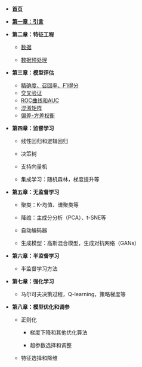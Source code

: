 * [**首页**](README.md)

* **[第一章：引言](sections/chapters1/引言.md)**

* **第二章：特征工程**
  - [数据](sections/chapters2/数据.md)
  
  - [数据预处理](sections/chapters2/数据预处理.md)
  
* **第三章：模型评估**
  
  * [精确度、召回率、F1得分](sections/chapters3/精确度召回率F1得分.md)
  * [交叉验证](sections/chapters3/交叉验证.md)
  * [ROC曲线和AUC](sections/chapters3/ROC、AUC.md)
  * [混淆矩阵](sections/chapters3/混淆矩阵.md)
  * [偏差-方差权衡](sections/chapters3/偏差方差.md)
  
* **第四章：监督学习**
  - 线性回归和逻辑回归
  
  - 决策树
  
  - 支持向量机
  
  - 集成学习：随机森林，梯度提升等
  
* **第五章：无监督学习**

  - 聚类：K-均值、谱聚类等
    
  - 降维：主成分分析（PCA）、t-SNE等
    
  - 自动编码器
    
  - 生成模型：高斯混合模型，生成对抗网络（GANs）
* **第六章：半监督学习**
  - 半监督学习方法
* **第七章：强化学习**

  * 马尔可夫决策过程，Q-learning，策略梯度等
* **第八章：模型优化和调参**
  - 正则化
    
    - 梯度下降和其他优化算法
    
    - 超参数选择和调整
    
  - 特征选择和降维
